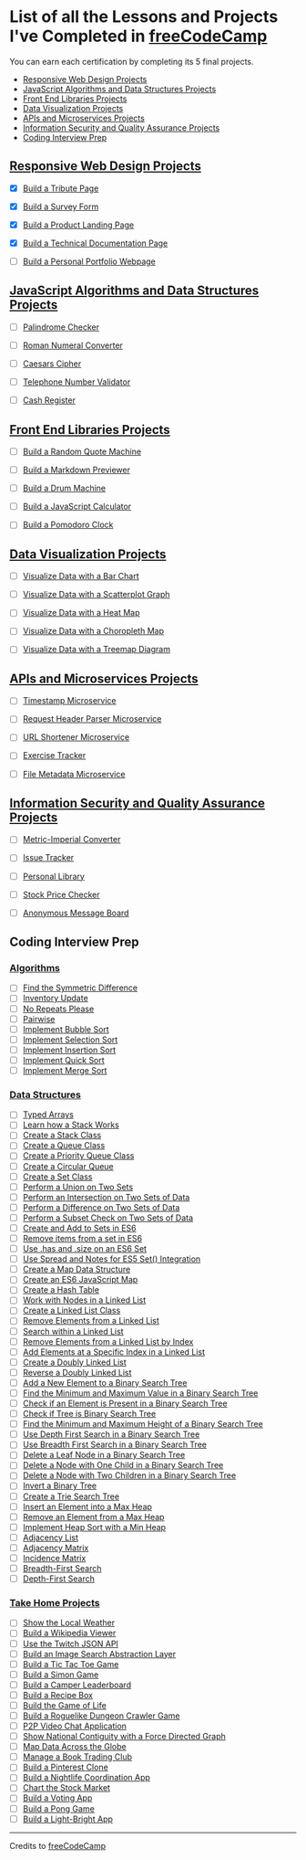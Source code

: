 # List of all the Lessons and Projects I've Completed in [freeCodeCamp](https://www.freecodecamp.org/)

You can earn each certification by completing its 5 final projects.

- [Responsive Web Design Projects](#responsive-web-design-projects)
- [JavaScript Algorithms and Data Structures Projects](#javascript-algorithms-and-data-structures-projects)
- [Front End Libraries Projects](#front-end-libraries-projects)
- [Data Visualization Projects](#data-visualization-projects)
- [APIs and Microservices Projects](#apis-and-microservices-projects)
- [Information Security and Quality Assurance Projects](#information-security-and-quality-assurance-projects)
- [Coding Interview Prep](#coding-interview-prep)


## [Responsive Web Design Projects](https://www.freecodecamp.org/learn/responsive-web-design/responsive-web-design-projects/)

- [x] [Build a Tribute Page](./01-responsive-web-design/08-responsive-web-design-projects/01-build-a-tribute-page.md)
- [x] [Build a Survey Form](./01-responsive-web-design/08-responsive-web-design-projects/02-build-a-survey-form.md)
- [x] [Build a Product Landing Page](./01-responsive-web-design/08-responsive-web-design-projects/03-build-a-product-landing-page.md)
- [x] [Build a Technical Documentation Page](./01-responsive-web-design/08-responsive-web-design-projects/04-build-a-technical-documentation-page.md)
- [ ] [Build a Personal Portfolio Webpage](./01-responsive-web-design/08-responsive-web-design-projects/05-build-a-personal-portfolio-webpage.md)


## [JavaScript Algorithms and Data Structures Projects](https://www.freecodecamp.org/learn/javascript-algorithms-and-data-structures/javascript-algorithms-and-data-structures-projects/)

- [ ] [Palindrome Checker]()
- [ ] [Roman Numeral Converter]()
- [ ] [Caesars Cipher]()
- [ ] [Telephone Number Validator]()
- [ ] [Cash Register]()


## [Front End Libraries Projects](https://www.freecodecamp.org/learn/front-end-libraries/front-end-libraries-projects/)

- [ ] [Build a Random Quote Machine]()
- [ ] [Build a Markdown Previewer]()
- [ ] [Build a Drum Machine]()
- [ ] [Build a JavaScript Calculator]()
- [ ] [Build a Pomodoro Clock]()


## [Data Visualization Projects](https://www.freecodecamp.org/learn/data-visualization/data-visualization-projects/)

- [ ] [Visualize Data with a Bar Chart]()
- [ ] [Visualize Data with a Scatterplot Graph]()
- [ ] [Visualize Data with a Heat Map]()
- [ ] [Visualize Data with a Choropleth Map]()
- [ ] [Visualize Data with a Treemap Diagram]()


## [APIs and Microservices Projects](https://www.freecodecamp.org/learn/apis-and-microservices/apis-and-microservices-projects/)

- [ ] [Timestamp Microservice]()
- [ ] [Request Header Parser Microservice]()
- [ ] [URL Shortener Microservice]()
- [ ] [Exercise Tracker]()
- [ ] [File Metadata Microservice]()


## [Information Security and Quality Assurance Projects](https://www.freecodecamp.org/learn/information-security-and-quality-assurance/information-security-and-quality-assurance-projects/)

- [ ] [Metric-Imperial Converter]()
- [ ] [Issue Tracker]()
- [ ] [Personal Library]()
- [ ] [Stock Price Checker]()
- [ ] [Anonymous Message Board]()


## Coding Interview Prep 

### [Algorithms](https://www.freecodecamp.org/learn/coding-interview-prep/algorithms/)

- [ ] [Find the Symmetric Difference]()
- [ ] [Inventory Update]()
- [ ] [No Repeats Please]()
- [ ] [Pairwise]()
- [ ] [Implement Bubble Sort]()
- [ ] [Implement Selection Sort]()
- [ ] [Implement Insertion Sort]()
- [ ] [Implement Quick Sort]()
- [ ] [Implement Merge Sort]()

### [Data Structures](https://www.freecodecamp.org/learn/coding-interview-prep/data-structures/)

- [ ] [Typed Arrays]()
- [ ] [Learn how a Stack Works]()
- [ ] [Create a Stack Class]()
- [ ] [Create a Queue Class]()
- [ ] [Create a Priority Queue Class]()
- [ ] [Create a Circular Queue]()
- [ ] [Create a Set Class]()
- [ ] [Perform a Union on Two Sets]()
- [ ] [Perform an Intersection on Two Sets of Data]()
- [ ] [Perform a Difference on Two Sets of Data]()
- [ ] [Perform a Subset Check on Two Sets of Data]()
- [ ] [Create and Add to Sets in ES6]()
- [ ] [Remove items from a set in ES6]()
- [ ] [Use .has and .size on an ES6 Set]()
- [ ] [Use Spread and Notes for ES5 Set() Integration]()
- [ ] [Create a Map Data Structure]()
- [ ] [Create an ES6 JavaScript Map]()
- [ ] [Create a Hash Table]()
- [ ] [Work with Nodes in a Linked List]()
- [ ] [Create a Linked List Class]()
- [ ] [Remove Elements from a Linked List]()
- [ ] [Search within a Linked List]()
- [ ] [Remove Elements from a Linked List by Index]()
- [ ] [Add Elements at a Specific Index in a Linked List]()
- [ ] [Create a Doubly Linked List]()
- [ ] [Reverse a Doubly Linked List]()
- [ ] [Add a New Element to a Binary Search Tree]()
- [ ] [Find the Minimum and Maximum Value in a Binary Search Tree]()
- [ ] [Check if an Element is Present in a Binary Search Tree]()
- [ ] [Check if Tree is Binary Search Tree]()
- [ ] [Find the Minimum and Maximum Height of a Binary Search Tree]()
- [ ] [Use Depth First Search in a Binary Search Tree]()
- [ ] [Use Breadth First Search in a Binary Search Tree]()
- [ ] [Delete a Leaf Node in a Binary Search Tree]()
- [ ] [Delete a Node with One Child in a Binary Search Tree]()
- [ ] [Delete a Node with Two Children in a Binary Search Tree]()
- [ ] [Invert a Binary Tree]()
- [ ] [Create a Trie Search Tree]()
- [ ] [Insert an Element into a Max Heap]()
- [ ] [Remove an Element from a Max Heap]()
- [ ] [Implement Heap Sort with a Min Heap]()
- [ ] [Adjacency List]()
- [ ] [Adjacency Matrix]()
- [ ] [Incidence Matrix]()
- [ ] [Breadth-First Search]()
- [ ] [Depth-First Search]()

### [Take Home Projects](https://www.freecodecamp.org/learn/coding-interview-prep/take-home-projects/)

- [ ] [Show the Local Weather]()
- [ ] [Build a Wikipedia Viewer]()
- [ ] [Use the Twitch JSON API]()
- [ ] [Build an Image Search Abstraction Layer]()
- [ ] [Build a Tic Tac Toe Game]()
- [ ] [Build a Simon Game]()
- [ ] [Build a Camper Leaderboard]()
- [ ] [Build a Recipe Box]()
- [ ] [Build the Game of Life]()
- [ ] [Build a Roguelike Dungeon Crawler Game]()
- [ ] [P2P Video Chat Application]()
- [ ] [Show National Contiguity with a Force Directed Graph]()
- [ ] [Map Data Across the Globe]()
- [ ] [Manage a Book Trading Club]()
- [ ] [Build a Pinterest Clone]()
- [ ] [Build a Nightlife Coordination App]()
- [ ] [Chart the Stock Market]()
- [ ] [Build a Voting App]()
- [ ] [Build a Pong Game]()
- [ ] [Build a Light-Bright App]()

---

Credits to [freeCodeCamp](https://www.freecodecamp.org/)
